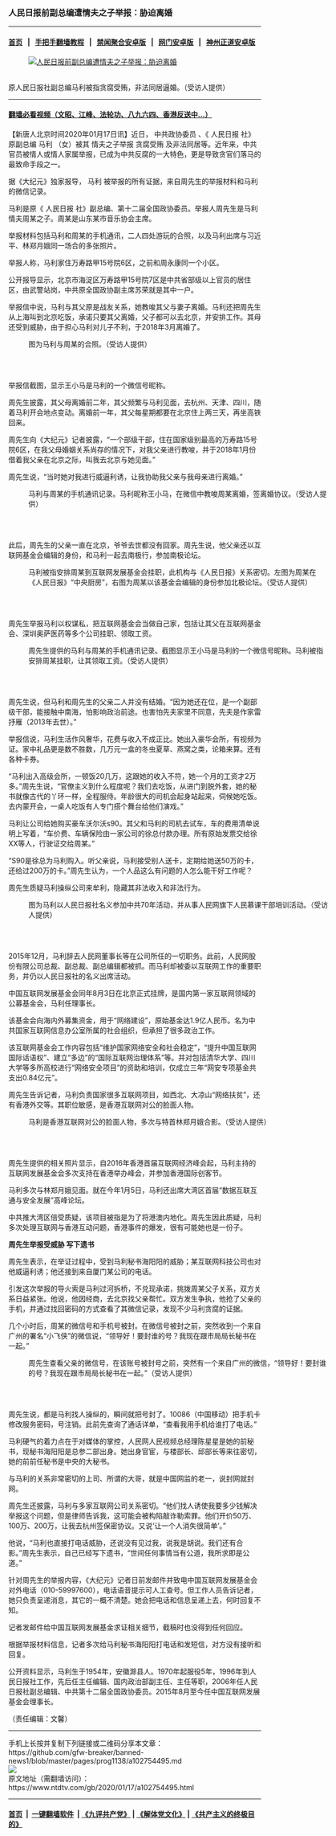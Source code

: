 ### 人民日报前副总编遭情夫之子举报：胁迫离婚
------------------------

#### [首页](https://github.com/gfw-breaker/banned-news1/blob/master/README.md) &nbsp;&nbsp;|&nbsp;&nbsp; [手把手翻墙教程](https://github.com/gfw-breaker/guides/wiki) &nbsp;&nbsp;|&nbsp;&nbsp; [禁闻聚合安卓版](https://github.com/gfw-breaker/bn-android) &nbsp;&nbsp;|&nbsp;&nbsp; [网门安卓版](https://github.com/oGate2/oGate) &nbsp;&nbsp;|&nbsp;&nbsp; [神州正道安卓版](https://github.com/SzzdOgate/update) 



<div><div class="featured_image">
 <a href="https://i.ntdtv.com/assets/uploads/2020/01/008FotoJet-1_meitu_8-1.jpg" target="_blank">
  <figure>
   <img alt="人民日报前副总编遭情夫之子举报：胁迫离婚" src="https://i.ntdtv.com/assets/uploads/2020/01/008FotoJet-1_meitu_8-1-800x450.jpg"/>
  </figure><br/>
 </a>
 <span class="caption">
  原人民日报社副总编马利被指贪腐受贿，非法同居逼婚。（受访人提供）
 </span>
</div>
</div><hr/>

#### [翻墙必看视频（文昭、江峰、法轮功、八九六四、香港反送中...）](http://167.172.214.107/home.html)

<div><div class="post_content" itemprop="articleBody">
 <p>
  【新唐人北京时间2020年01月17日讯】近日，
  <ok href="https://www.ntdtv.com/gb/中共政协委员.htm">
   中共政协委员
  </ok>
  、《
  <ok href="https://www.ntdtv.com/gb/人民日报.htm">
   人民日报
  </ok>
  社》原副总编
  <ok href="https://www.ntdtv.com/gb/马利.htm">
   马利
  </ok>
  （女）被其
  <ok href="https://www.ntdtv.com/gb/情夫之子举报.htm">
   情夫之子举报
  </ok>
  <ok href="https://www.ntdtv.com/gb/贪腐受贿.htm">
   贪腐受贿
  </ok>
  及非法同居等。近年来，中共官员被情人或情人家属举报，已成为中共反腐的一大特色，更是导致贪官们落马的最致命手段之一。
 </p>
 <p>
  据《大纪元》独家报导，
  <ok href="https://www.ntdtv.com/gb/马利.htm">
   马利
  </ok>
  被举报的所有证据，来自周先生的举报材料和马利的微信记录。
 </p>
 <p>
  马利是原《
  <ok href="https://www.ntdtv.com/gb/人民日报.htm">
   人民日报
  </ok>
  社》副总编、第十二届全国政协委员。举报人周先生是马利情夫周某之子。周某是山东某市音乐协会主席。
 </p>
 <p>
  举报材料包括马利和周某的手机通讯，二人四处游玩的合照，以及马利出席与习近平、林郑月娥同一场合的多张照片。
 </p>
 <p>
  举报人称，马利家住万寿路甲15号院6区，之前和周永康同一个小区。
 </p>
 <p>
  公开报导显示，北京市海淀区万寿路甲15号院7区是中共省部级以上官员的居住区，由武警站岗，中共原全国政协副主席苏荣就是其中一户。
 </p>
 <p>
  举报信中说，马利与其父原是战友关系，她教唆其父与妻子离婚。马利还把周先生从上海叫到北京吃饭，承诺只要其父离婚，父子都可以去北京，并安排工作。其母还受到威胁，由于担心马利对儿子不利，于2018年3月离婚了。
 </p>
 <figure class="wp-caption alignnone" id="attachment_102754496" style="width: 617px">
  <ok href="https://i.ntdtv.com/assets/uploads/2020/01/007FotoJet-1_meitu_9-450x300.jpg">
   <img alt="" class="wp-image-102754496" src="https://i.ntdtv.com/assets/uploads/2020/01/007FotoJet-1_meitu_9-450x300.jpg"/>
  </ok>
  <br/><figcaption class="wp-caption-text">
   图为马利与周某的合照。（受访人提供）
  </figcaption><br/>
 </figure><br/>
 <p>
  举报信截图，显示王小马是马利的一个微信号昵称。
 </p>
 <p>
  周先生披露，其父母离婚前二年，其父频繁与马利见面，去杭州、天津、四川，随着马利开会地点变动。离婚前一年，其父每星期都要在北京住上两三天，再坐高铁回来。
 </p>
 <p>
  周先生向《大纪元》记者披露，“一个部级干部，住在国家级别最高的万寿路15号院6区，在我父母婚姻关系尚存的情况下，对我父亲进行教唆，并于2018年1月份借着我父亲在北京之际，叫我去北京与她见面。”
 </p>
 <p>
  周先生说，“当时她对我进行威逼利诱，让我协助我父亲与我母亲进行离婚。”
 </p>
 <figure class="wp-caption alignnone" id="attachment_102754509" style="width: 600px">
  <ok href="https://i.ntdtv.com/assets/uploads/2020/01/01FotoJet-1_meitu_1.jpg">
   <img alt="" class="size-medium wp-image-102754509" src="https://i.ntdtv.com/assets/uploads/2020/01/01FotoJet-1_meitu_1-600x349.jpg"/>
  </ok>
  <br/><figcaption class="wp-caption-text">
   马利与周某的手机通讯记录。马利昵称王小马，在微信中教唆周某离婚，签离婚协议。（受访人提供）
  </figcaption><br/>
 </figure><br/>
 <p>
  此后，周先生的父亲一直在北京，爷爷去世都没有回家。周先生说，他父亲还以互联网基金会编辑的身份，和马利一起去南极行，参加南极论坛。
 </p>
 <figure class="wp-caption alignnone" id="attachment_102754511" style="width: 600px">
  <ok href="https://i.ntdtv.com/assets/uploads/2020/01/003FotoJet_meitu_2.jpg">
   <img alt="" class="size-medium wp-image-102754511" src="https://i.ntdtv.com/assets/uploads/2020/01/003FotoJet_meitu_2-600x400.jpg"/>
  </ok>
  <br/><figcaption class="wp-caption-text">
   马利被指安排周某到互联网发展基金会挂职，此机构与《人民日报》关系密切。左图为周某在《人民日报》“中央厨房”，右图为周某以该基金会编辑的身份参加北极论坛。（受访人提供）
  </figcaption><br/>
 </figure><br/>
 <p>
  周先生举报马利以权谋私，把互联网基金会当做自己家，包括让其父在互联网基金会、深圳奥萨医药等多个公司挂职、领取工资。
 </p>
 <figure class="wp-caption alignnone" id="attachment_102754513" style="width: 600px">
  <ok href="https://i.ntdtv.com/assets/uploads/2020/01/008FotoJet_meitu_5.jpg">
   <img alt="" class="size-medium wp-image-102754513" src="https://i.ntdtv.com/assets/uploads/2020/01/008FotoJet_meitu_5-600x280.jpg"/>
  </ok>
  <br/><figcaption class="wp-caption-text">
   周先生提供的马利与周某的手机通讯记录。截图显示王小马是马利的一个微信号昵称。马利被指安排周某挂职，让其领取工资。（受访人提供）
  </figcaption><br/>
 </figure><br/>
 <p>
  周先生说，但马利和周先生的父亲二人并没有结婚。“因为她还在位，是一个副部级干部，能接触中南海，怕影响政治前途。也害怕先夫家里不同意，先夫是作家雷抒雁（2013年去世）。”
 </p>
 <p>
  举报信说，马利生活作风奢华，花费与收入不成正比。她出入豪华会所，有视频为证。家中礼品更是数不胜数，几万元一盒的冬虫夏草、燕窝之类，论箱来算。还有各种卡券。
 </p>
 <p>
  “马利出入高级会所，一顿饭20几万，这跟她的收入不符，她一个月的工资才2万多。”周先生说，“官僚主义到什么程度呢？我们去吃饭，从进门到脱外套，她的秘书就像古代的丫环一样，全程服侍。年龄很大的司机会起身站起来，伺候她吃饭。去内蒙开会，一桌人吃饭有人专门搭个舞台给他们演戏。”
 </p>
 <p>
  马利让公司给她购买豪车沃尔沃s90。其父和马利的司机去试车，车的费用清单说明上写着，“车价费、车辆保险由一家公司的徐总付款办理。所有原始发票交给徐XX等人，行驶证交给周某。”
 </p>
 <p>
  “S90是徐总为马利购入。听父亲说，马利接受别人送卡，定期给她送50万的卡，还给过200万的卡。”周先生认为，一个人品这么有问题的人怎么能干好工作呢？
 </p>
 <p>
  周先生质疑马利操纵公司来牟利，隐藏其非法收入和非法行为。
 </p>
 <figure class="wp-caption alignnone" id="attachment_102754519" style="width: 600px">
  <ok href="https://i.ntdtv.com/assets/uploads/2020/01/008FotoJet-1_meitu_8.jpg">
   <img alt="" class="size-medium wp-image-102754519" src="https://i.ntdtv.com/assets/uploads/2020/01/008FotoJet-1_meitu_8-600x400.jpg"/>
  </ok>
  <br/><figcaption class="wp-caption-text">
   图为马利以人民日报社名义参加中共70年活动，并从事人民网旗下人民慕课干部培训活动。（受访人提供）
  </figcaption><br/>
 </figure><br/>
 <p>
  2015年12月，马利辞去人民网董事长等在公司所任的一切职务。此前，人民网股份有限公司总裁、副总裁、副总编辑都被抓。而马利却被委以互联网工作的重要职务，并仍以人民日报社的名义出席活动。
 </p>
 <p>
  中国互联网发展基金会同年8月3日在北京正式挂牌，是国内第一家互联网领域的公募基金会，马利任理事长。
 </p>
 <p>
  该基金会向海内外募集资金，用于“网络建设”，原始基金达1.9亿人民币。名为中共国家互联网信息办公室所属的社会组织，但承担了很多政治工作。
 </p>
 <p>
  该互联网基金会工作内容包括“维护国家网络安全和社会稳定”，“提升中国互联网国际话语权”、建立“多边”的“国际互联网治理体系”等。并对包括清华大学、四川大学等多所高校进行“网络安全项目”的资助和培训，仅成立三年“网安专项基金共支出0.84亿元”。
 </p>
 <p>
  周先生告诉记者，马利负责国家很多互联网项目，如西北、大凉山“网络扶贫”，还有香港外交等。其职位敏感，是香港互联网对公的脸面人物。
 </p>
 <figure class="wp-caption alignnone" id="attachment_102754501" style="width: 600px">
  <ok href="https://i.ntdtv.com/assets/uploads/2020/01/02FotoJet-1-450x300.jpg">
   <img alt="" class="size-medium wp-image-102754501" src="https://i.ntdtv.com/assets/uploads/2020/01/02FotoJet-1-450x300-600x338.jpg"/>
  </ok>
  <br/><figcaption class="wp-caption-text">
   马利是香港互联网对公的脸面人物，多次与特首林郑月娥合影。（受访人提供）
  </figcaption><br/>
 </figure><br/>
 <p>
  周先生提供的相关照片显示，自2016年香港首届互联网经济峰会起，马利主持的互联网发展基金会多次支持在香港举办峰会，并参加香港国际创客节。
 </p>
 <p>
  马利多次与林郑月娥见面。就在今年1月5日，马利还出席大湾区首届“数据互联互通与安全发展”高峰论坛。
 </p>
 <p>
  中共推大湾区倍受质疑，该项目被指是为了将港澳内地化。周先生因此质疑，马利多次处理互联网与香港互动问题，香港事件的爆发，很有可能她也是一份子。
 </p>
 <p>
  <strong>
   周先生举报受威胁 写下遗书
  </strong>
 </p>
 <p>
  周先生表示，在举证过程中，受到马利秘书海阳阳的威胁；某互联网科技公司也对他威逼利诱；他还接到来自厦门某公司的电话。
 </p>
 <p>
  引发这次举报的导火索是马利过河拆桥，不兑现承诺，挑拨周某父子关系，双方关系日益紧张。他说，他因经商，去北京找父亲帮忙。双方发生争执，他抢了父亲的手机，并通过找回密码的方式查看了其微信记录，发现不少马利贪腐的证据。
 </p>
 <p>
  几个小时后，周某的微信号和手机号被封。在微信号被封之前，突然收到一个来自广州的署名“小飞侠”的微信说，“领导好！要封谁的号？我现在跟市局局长秘书在一起。”
 </p>
 <figure class="wp-caption alignnone" id="attachment_102754502" style="width: 600px">
  <ok href="https://i.ntdtv.com/assets/uploads/2020/01/03FotoJet.jpg">
   <img alt="" class="size-medium wp-image-102754502" src="https://i.ntdtv.com/assets/uploads/2020/01/03FotoJet-600x400.jpg"/>
  </ok>
  <br/><figcaption class="wp-caption-text">
   周先生查看父亲的微信号，在该账号被封号之前，突然有一个来自广州的微信，“领导好！要封谁的号？我现在跟市局局长秘书在一起。”（受访人提供）
  </figcaption><br/>
 </figure><br/>
 <p>
  周先生说，都是马利找人操纵的，瞬间就把号封了。10086（中国移动）把手机卡修改服务密码，号注销。此前先查询了通话详单，“查看我用手机给谁打了电话。”
 </p>
 <p>
  马利硬气的着力点在于对媒体的掌控，人民网人民视频总经理陈星星是她的前秘书，现秘书海阳阳是总参二部出身。她出身官宦，与楼部长、邱部长等来往密切，她的前前任秘书是中央的大秘书。
 </p>
 <p>
  与马利的关系非常密切的上司、所谓的大哥，就是中国网监的老一，说封网就封网。
 </p>
 <p>
  周先生还披露，马利与多家互联网公司关系密切。“他们找人诱使我要多少钱解决举报这个问题，但是律师告诉我，这可能会被构陷敲诈勒索罪。他们开价50万、100万、200万，让我去杭州签保密协议。又说‘让一个人消失很简单’。”
 </p>
 <p>
  他说，“马利也直接打电话威胁，还说没有见过我，说我是胡说。我们还有合影。”周先生表示，自己已经写下遗书，“世间任何事情当有公道，我所求即是公道。”
 </p>
 <p>
  针对周先生的举报内容，《大纪元》记者日前发邮件并致电中国互联网发展基金会对外电话（010-59997600），电话语音提示可人工查号。但工作人员告诉记者，她只负责呈递消息，其它的一概不清楚。她会把电话和信息呈递上去，何时回复不知。
 </p>
 <p>
  记者发邮件给中国互联网发展基金求证相关细节，截稿时也没得到任何回应。
 </p>
 <p>
  根据举报材料信息，记者多次给马利秘书海阳阳打电话和发短信，对方没有接听和回复。
 </p>
 <p>
  公开资料显示，马利生于1954年，安徽滁县人。1970年起服役5年，1996年到人民日报社工作，先后任主任编辑、国内政治部副主任、主任等职，2006年任人民日报社副总编辑、中共第十二届全国政协委员。2015年8月至今任中国互联网发展基金会理事长。
 </p>
 <p>
  （责任编辑：文馨）
 </p>
 <div class="single_ad">
 </div>
</div>
</div>
<hr/>
手机上长按并复制下列链接或二维码分享本文章：<br/>
https://github.com/gfw-breaker/banned-news1/blob/master/pages/prog1138/a102754495.md <br/>
<a href='https://github.com/gfw-breaker/banned-news1/blob/master/pages/prog1138/a102754495.md'><img src='https://github.com/gfw-breaker/banned-news1/blob/master/pages/prog1138/a102754495.md.png'/></a> <br/>
原文地址（需翻墙访问）：https://www.ntdtv.com/gb/2020/01/17/a102754495.html


------------------------
#### [首页](https://github.com/gfw-breaker/banned-news1/blob/master/README.md) &nbsp;|&nbsp; [一键翻墙软件](https://github.com/gfw-breaker/nogfw/blob/master/README.md) &nbsp;| [《九评共产党》](https://github.com/gfw-breaker/9ping.md/blob/master/README.md#九评之一评共产党是什么) | [《解体党文化》](https://github.com/gfw-breaker/jtdwh.md/blob/master/README.md) | [《共产主义的终极目的》](https://github.com/gfw-breaker/gczydzjmd.md/blob/master/README.md)


<img src='http://gfw-breaker.win/banned-news/pages/prog1138/a102754495.md' width='0px' height='0px'/>
